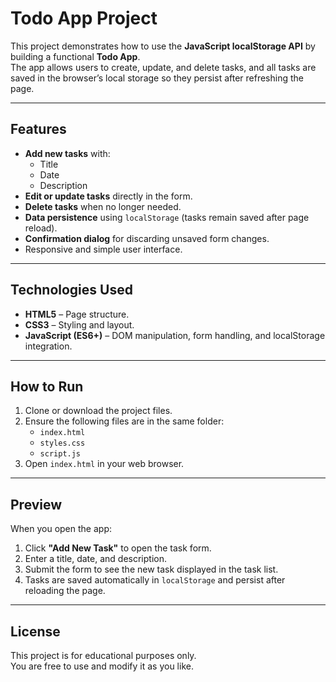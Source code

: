 # Todo App Project

This project demonstrates how to use the **JavaScript localStorage API** by building a functional **Todo App**.  
The app allows users to create, update, and delete tasks, and all tasks are saved in the browser’s local storage so they persist after refreshing the page.

---

## Features
- **Add new tasks** with:
  - Title
  - Date
  - Description
- **Edit or update tasks** directly in the form.
- **Delete tasks** when no longer needed.
- **Data persistence** using `localStorage` (tasks remain saved after page reload).
- **Confirmation dialog** for discarding unsaved form changes.
- Responsive and simple user interface.

---

## Technologies Used
- **HTML5** – Page structure.
- **CSS3** – Styling and layout.
- **JavaScript (ES6+)** – DOM manipulation, form handling, and localStorage integration.

---

## How to Run
1. Clone or download the project files.
2. Ensure the following files are in the same folder:
   - `index.html`
   - `styles.css`
   - `script.js`
3. Open `index.html` in your web browser.

---


## Preview
When you open the app:
1. Click **"Add New Task"** to open the task form.  
2. Enter a title, date, and description.  
3. Submit the form to see the new task displayed in the task list.  
4. Tasks are saved automatically in `localStorage` and persist after reloading the page.  

---

## License
This project is for educational purposes only.  
You are free to use and modify it as you like.
